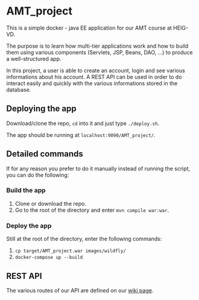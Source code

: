 # AMT_project
This is a simple docker - java EE application for our AMT course at HEIG-VD.

The purpose is to learn how multi-tier applications work and how to build them using various components (Servlets, JSP, Beans, DAO, ...) to produce a well-structured app.

In this project, a user is able to create an account, login and see various informations about his account. A REST API can be used in order to do interact easily and quickly with the various informations stored in the database.

## Deploying the app
Download/clone the repo, `cd` into it and just type `./deploy.sh`.

The app should be running at `localhost:9090/AMT_project/`.

## Detailed commands

If for any reason you prefer to do it manually instead of running the script, you can do the following:

### Build the app
1. Clone or download the repo.
2. Go to the root of the directory and enter `mvn compile war:war`.

### Deploy the app
Still at the root of the directory, enter the following commands:

1. `cp target/AMT_project.war images/wildfly/`
2. `docker-compose up --build`

## REST API

The various routes of our API are defined on our [wiki page](https://github.com/BenjaminSchubert/AMT_project/wiki/REST-API).
